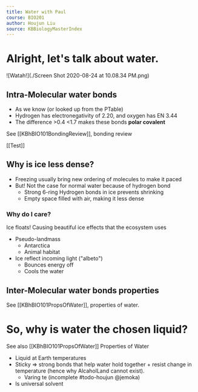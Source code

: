 ```yaml
---
title: Water with Paul
course: BIO201
author: Houjun Liu
source: KBBiologyMasterIndex
---
```


# Alright, let's talk about water.

![Watah!](./Screen Shot 2020-08-24 at 10.08.34 PM.png)

## Intra-Molecular water bonds

* As we know (or looked up from the PTable)
* Hydrogen has electronegativity of 2.20, and oxygen has EN 3.44
* The difference >0.4 <1.7 makes these bonds **polar covalent**

See [[KBhBIO101BondingReview]], bonding review

[[Test]]

## Why is ice less dense? 
* Freezing usually bring new ordering of molecules to make it paced
* But! Not the case for normal water because of hydrogen bond
    * Strong 6-ring Hydrogen bonds in ice prevents shrinking
    * Empty space filled with air, making it less dense

### Why do I care?
Ice floats! Causing beautiful ice effects that the ecosystem uses

* Pseudo-landmass
    * Antarctica
    * Animal habitat
* Ice reflect incoming light ("albeto")
    * Bounces energy off
    * Cools the water

## Inter-Molecular water bonds properties

See [[KBhBIO101PropsOfWater]], properties of water.

# So, why is water the chosen liquid?

See also [[KBhBIO101PropsOfWater]] Properties of Water

* Liquid at Earth temperatures
* Sticky => strong bonds that help water hold together + resist change in temperature (hence why AlcaholLand cannot exist).
    * Varing te (incomplete #todo-houjun @jemoka)
* Is universal solvent

